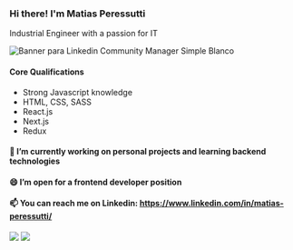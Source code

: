 ### Hi there! I'm Matias Peressutti
Industrial Engineer with a passion for IT

![Banner para Linkedin Community Manager Simple Blanco](https://user-images.githubusercontent.com/107004318/203847267-69721369-6a5e-45a0-9ae5-8630cf48e759.png)

#### Core Qualifications
- Strong Javascript knowledge
- HTML, CSS, SASS
- React.js
- Next.js
- Redux

#### 🔭 I’m currently working on personal projects and learning backend technologies
#### 😄 I’m open for a frontend developer position
#### 📫 You can reach me on Linkedin: https://www.linkedin.com/in/matias-peressutti/




![](https://cdn-images-1.medium.com/max/1600/1*3SVfBkNZI2f-sspiq59xcw.png)
![](https://seeklogo.com/images/N/next-js-logo-7929BCD36F-seeklogo.com.png)
